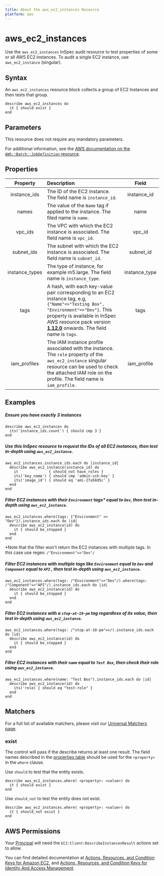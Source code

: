 ```yaml
---
title: About the aws_ec2_instances Resource
platform: aws
---
```


# aws_ec2_instances

Use the `aws_ec2_instances` InSpec audit resource to test properties of some or all AWS EC2 instances. To audit a single EC2 instance, use `aws_ec2_instance` (singular).

## Syntax

An `aws_ec2_instances` resource block collects a group of EC2 Instances and then tests that group.

    describe aws_ec2_instances do
      it { should exist }
    end   

## Parameters

This resource does not require any mandatory parameters.

For additional information, see the [AWS documentation on the `AWS::Batch::JobDefinition` resource](https://docs.aws.amazon.com/AWSCloudFormation/latest/UserGuide/aws-resource-batch-jobdefinition.html).


## Properties

| Property  | Description | Field |
| :---: | :--- | :---: |
| instance_ids | The ID of the EC2 instance. The field name is `instance_id`. | instance_id |
| names           | The value of the `Name` tag if applied to the instance. The filed name is `name`. | name |
| vpc_ids        | The VPC with which the EC2 instance is associated. The field name is `vpc_id`. | vpc_id |
| subnet_ids     | The subnet with which the EC2 instance is associated. The field name is `subnet_id`. | subnet_id |
| instance_types | The type of instance, for example m5.large. The field name is `instance_type`. | instance_type |
| tags | A hash, with each key-value pair corresponding to an EC2 instance tag, e.g, `{"Name"=>"Testing Box", "Environment"=>"Dev"}`. This property is available in InSpec AWS resource pack version **[1.12.0](https://github.com/inspec/inspec-aws/releases/tag/v1.12.0)** onwards. The field name is `tags`. | tags |
| iam_profiles | The IAM instance profile associated with the instance. The `role` property of the `aws_ec2_instance` singular resource can be used to check the attached IAM role on the profile. The field name is `iam_profile`. | iam_profile |

## Examples

##### Ensure you have exactly 3 instances
    describe aws_ec2_instances do
      its('instance_ids.count') { should cmp 3 }
    end

##### Use this InSpec resource to request the IDs of all EC2 instances, then test in-depth using `aws_ec2_instance`.
    aws_ec2_instances.instance_ids.each do |instance_id|
      describe aws_ec2_instance(instance_id) do
        it              { should_not have_roles }
        its('key_name') { should cmp 'admin-ssh-key' }
        its('image_id') { should eq 'ami-27a58d5c' }
      end 
    end
    
##### Filter EC2 instances with their `Environment` tags<superscript>*</superscript> equal to `Dev`, then test in-depth using `aws_ec2_instance`.
    aws_ec2_instances.where(tags: {"Environment" => "Dev"}).instance_ids.each do |id|
      describe aws_ec2_instance(id) do
        it { should be_stopped }
      end
    end

<superscript>*</superscript>Note that the filter won't return the EC2 instances with multiple tags. In this case use regex: `/"Environment"=>"Dev"/`    
   
##### Filter EC2 instances with multiple tags like `Environment` equal to `Dev` and `Component` equal to `API` , then test in-depth using `aws_ec2_instance`.
    aws_ec2_instances.where(tags: /"Environment"=>"Dev"/).where(tags: /"Component"=>"API"/).instance_ids.each do |id|
      describe aws_ec2_instance(id) do
        it { should be_stopped }
      end
    end

##### Filter EC2 instances with a `stop-at-10-pm` tag regardless of its value, then test in-depth using `aws_ec2_instance`.  
    aws_ec2_instances.where(tags: /"stop-at-10-pm"=>/).instance_ids.each do |id|
      describe aws_ec2_instance(id) do
        it { should be_stopped }
      end
    end   

##### Filter EC2 instances with their `name` equal to `Test Box`, then check their role using `aws_ec2_instance`.  
    aws_ec2_instances.where(name: "Test Box").instance_ids.each do |id|
      describe aws_ec2_instance(id) do
        its('role) { should eq "test-role" }
      end
    end   

## Matchers

For a full list of available matchers, please visit our [Universal Matchers page](https://www.inspec.io/docs/reference/matchers/). 

### exist

The control will pass if the describe returns at least one result.
The field names described in the [properties table](##-properties) should be used for the `<property>` in the `where` clause.

Use `should` to test that the entity exists.

    describe aws_ec2_instances.where( <property>: <value>) do
      it { should exist }
    end

Use `should_not` to test the entity does not exist.

    describe aws_ec2_instances.where( <property>: <value>) do
      it { should_not exist }
    end
    
## AWS Permissions

Your [Principal](https://docs.aws.amazon.com/IAM/latest/UserGuide/intro-structure.html#intro-structure-principal) will need the `EC2:Client:DescribeInstancesResult` actions set to allow.

You can find detailed documentation at [Actions, Resources, and Condition Keys for Amazon EC2](https://docs.aws.amazon.com/IAM/latest/UserGuide/list_amazonec2.html), and [Actions, Resources, and Condition Keys for Identity And Access Management](https://docs.aws.amazon.com/IAM/latest/UserGuide/list_identityandaccessmanagement.html).
